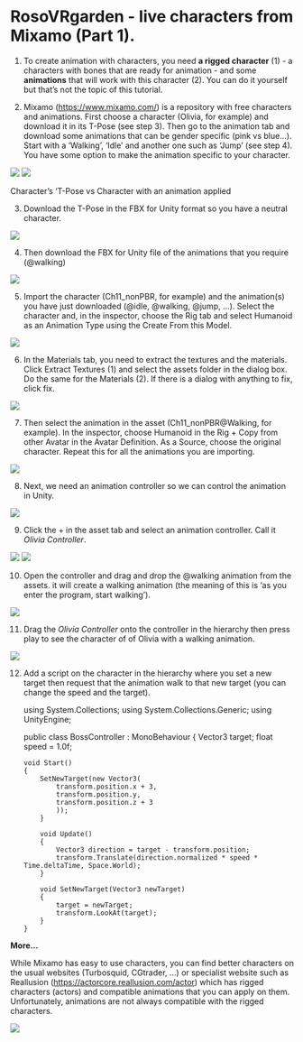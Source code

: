 # RosoVRgarden - live characters from Mixamo (Part 1).
1. To create animation with characters, you need <b>a rigged character</b> (1) - a characters with bones that are ready for animation - and some <b>animations</b> that will work with this character (2). You can do it yourself but that’s not the topic of this tutorial.


2. Mixamo (https://www.mixamo.com/) is a repository with free characters and animations. First choose a character (Olivia, for example) and download it in its T-Pose (see step 3). Then go to the animation tab and download some animations that can be gender specific (pink vs blue...). Start with a ‘Walking’, ‘Idle’ and another one such as ‘Jump’ (see step 4). You have some option to make the animation specific to your character.</p>

<p align="left"><img src="images/Mixamo01.jpg"/>
<img src="images/Mixamo02.jpg"/></p>

Character’s ‘T-Pose vs Character with an animation applied

3. Download the T-Pose in the FBX for Unity format so you have a neutral character.<span class="Apple-converted-space"> </span></p>

<p align="left"><img src="images/Mixamo03.jpg"/></p>

4. Then download the FBX for Unity file of the animations that you require (@walking)</p>

<p align="left"><img src="images/Mixamo04.jpg"/></p>

5. Import the character (Ch11_nonPBR, for example) and the animation(s) you have just downloaded (@idle, @walking, @jump, …). Select the character and, in the inspector, choose the Rig tab and select Humanoid as an Animation Type using the Create From this Model.</p>

<p align="left"><img src="images/Mixamo05.jpg"/></p>

6. In the Materials tab, you need to extract the textures and the materials. Click Extract Textures (1) and select the assets folder in the dialog box. Do the same for the Materials (2). If there is a dialog with anything to fix, click fix.<span class="Apple-converted-space"> </span></p>

<p align="left"><img src="images/Mixamo06.jpg"/></p>

7. Then select the animation in the asset (Ch11_nonPBR@Walking, for example). In the inspector, choose Humanoid in the Rig + Copy from other Avatar in the Avatar Definition. As a Source, choose the original character. Repeat this for all the animations you are importing.

<p align="left"><img src="images/Mixamo07.jpg"/></p>

8. Next, we need an animation controller so we can control the animation in Unity.<span class="Apple-converted-space"> </span></p>

<p align="left"><img src="images/Mixamo08.jpg"/></p>


9. Click the + in the asset tab and select an animation controller. Call it <i>Olivia Controller</i>.

<p align="left"><img src="images/Mixamo09.jpg"/>
<img src="images/Mixamo09B.jpg"/></p>

10. Open the controller and drag and drop the @walking animation from the assets. it will create a walking animation (the meaning of this is ‘as you enter the program, start walking’).</p>

<p align="left"><img src="images/Mixamo10.jpg"/></p>

11. Drag the <i>Olivia Controller</i> onto the controller in the hierarchy then press play to see the character of of Olivia with a walking animation.<span class="Apple-converted-space"> </span></p>

<p align="left"><img src="images/Mixamo11.jpg"/></p>

12. Add a script on the character in the hierarchy where you set a new target then request that the animation walk to that new target (you can change the speed and the target).</p>

	using System.Collections;
	using System.Collections.Generic;
	using UnityEngine;

	public class BossController : MonoBehaviour
	{
		Vector3 target;
		float speed = 1.0f;

		void Start()
		{
			SetNewTarget(new Vector3(
				transform.position.x + 3,
				transform.position.y,
				transform.position.z + 3
				));
			}

			void Update()
			{
				Vector3 direction = target - transform.position;
				transform.Translate(direction.normalized * speed * Time.deltaTime, Space.World);
			}
	
			void SetNewTarget(Vector3 newTarget)
			{
				target = newTarget;
				transform.LookAt(target);
			}
		}

<b>More...</b></p>
While Mixamo has easy to use characters, you can find better characters on the usual websites (Turbosquid, CGtrader, …) or specialist website such as Reallusion (<a href="https://actorcore.reallusion.com/actor"><span class="s1">https://actorcore.reallusion.com/actor</span></a>) which has rigged characters (actors) and compatible animations that you can apply on them. Unfortunately, animations are not always compatible with the rigged characters.</p>

<p align="left"><img src="images/Mixamo12.jpg"/></p>
